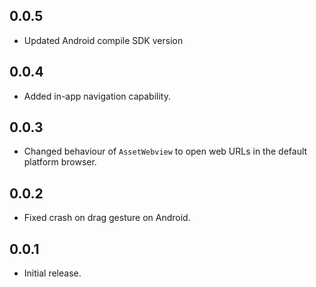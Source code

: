 ## 0.0.5

* Updated Android compile SDK version
## 0.0.4

* Added in-app navigation capability.

## 0.0.3

* Changed behaviour of `AssetWebview` to open web URLs in the default platform browser.

## 0.0.2

* Fixed crash on drag gesture on Android.

## 0.0.1

* Initial release.
